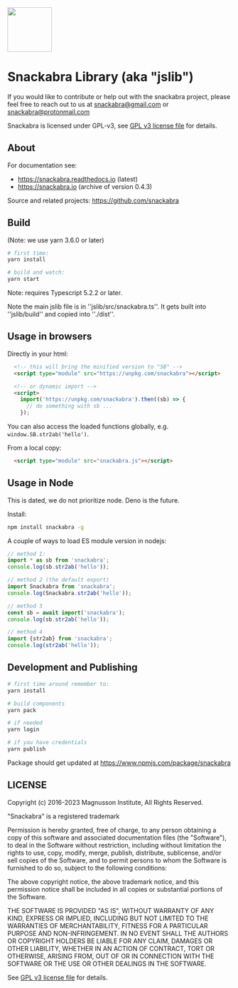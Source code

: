 <img src="https://user-images.githubusercontent.com/844289/156240563-cfa8d1ff-fd55-43d7-a867-e9e7c77d183e.svg" width="100">

# Snackabra Library (aka "jslib")

If you would like to contribute or help out with the snackabra
project, please feel free to reach out to us at <snackabra@gmail.com> or
<snackabra@protonmail.com>

Snackabra is licensed under GPL-v3, see [GPL v3 license
file](LICENSE.md) for details.

## About

For documentation see:

* <https://snackabra.readthedocs.io> (latest)
* <https://snackabra.io> (archive of version 0.4.3)

Source and related projects: <https://github.com/snackabra>

## Build

(Note: we use yarn 3.6.0 or later)

```bash
# first time:
yarn install

# build and watch:
yarn start
```

Note: requires Typescript 5.2.2 or later.

Note the main jslib file is in ''jslib/src/snackabra.ts''.
It gets built into ''jslib/build'' and copied into ''./dist''.

## Usage in browsers

Directly in your html:

```html
  <!-- this will bring the minified version to "SB" -->
  <script type="module" src="https://unpkg.com/snackabra"></script>

  <!-- or dynamic import -->
  <script>
    import('https://unpkg.com/snackabra').then((sb) => {
      // do something with sb ...
    });
```

You can also access the loaded functions globally, e.g. ``window.SB.str2ab('hello')``.

From a local copy:

```html
  <script type="module" src="snackabra.js"></script>
```

## Usage in Node

This is dated, we do not prioritize node. Deno is the future.

Install:

```bash
npm install snackabra -g
```

A couple of ways to load ES module version in nodejs:

```javascript
// method 1:
import * as sb from 'snackabra';
console.log(sb.str2ab('hello'));

// method 2 (the default export)
import Snackabra from 'snackabra';
console.log(Snackabra.str2ab('hello'));

// method 3
const sb = await import('snackabra');
console.log(sb.str2ab('hello'));

// method 4
import {str2ab} from 'snackabra';
console.log(str2ab('hello'));
```

## Development and Publishing

```bash
# first time around remember to:
yarn install

# build components
yarn pack

# if needed
yarn login

# if you have credentials
yarn publish
```

Package should get updated at <https://www.npmjs.com/package/snackabra>

## LICENSE

Copyright (c) 2016-2023 Magnusson Institute, All Rights Reserved.

"Snackabra" is a registered trademark

Permission is hereby granted, free of charge, to any person obtaining
a copy of this software and associated documentation files (the
"Software"), to deal in the Software without restriction, including
without limitation the rights to use, copy, modify, merge, publish,
distribute, sublicense, and/or sell copies of the Software, and to
permit persons to whom the Software is furnished to do so, subject to
the following conditions:

The above copyright notice, the above trademark notice, and this
permission notice shall be included in all copies or substantial
portions of the Software.

THE SOFTWARE IS PROVIDED "AS IS", WITHOUT WARRANTY OF ANY KIND,
EXPRESS OR IMPLIED, INCLUDING BUT NOT LIMITED TO THE WARRANTIES OF
MERCHANTABILITY, FITNESS FOR A PARTICULAR PURPOSE AND
NON-INFRINGEMENT. IN NO EVENT SHALL THE AUTHORS OR COPYRIGHT HOLDERS BE
LIABLE FOR ANY CLAIM, DAMAGES OR OTHER LIABILITY, WHETHER IN AN ACTION
OF CONTRACT, TORT OR OTHERWISE, ARISING FROM, OUT OF OR IN CONNECTION
WITH THE SOFTWARE OR THE USE OR OTHER DEALINGS IN THE SOFTWARE.

See [GPL v3 license file](LICENSE.md) for details.

